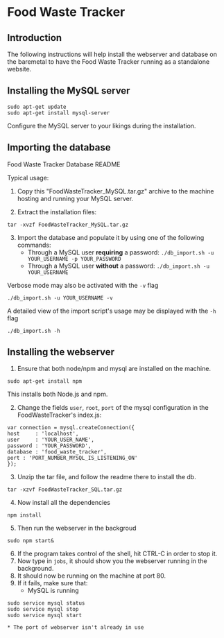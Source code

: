 # Food Waste Tracker

## Introduction
The following instructions will help install the webserver and database on the baremetal
to have the Food Waste Tracker running as a standalone website.

## Installing the MySQL server
```
sudo apt-get update
sudo apt-get install mysql-server
```
Configure the MySQL server to your likings during the installation.

## Importing the database
Food Waste Tracker Database README

Typical usage:

1.  Copy this "FoodWasteTracker_MySQL.tar.gz" archive to the machine
    hosting and running your MySQL server.

2.  Extract the installation files:
```
tar -xvzf FoodWasteTracker_MySQL.tar.gz
```

3.  Import the database and populate it by using one of the following commands:
	* Through a MySQL user **requiring** a password:
```./db_import.sh -u YOUR_USERNAME -p YOUR_PASSWORD ```
	* Through a MySQL user **without** a password:
```./db_import.sh -u YOUR_USERNAME```

Verbose mode may also be activated with the `-v` flag
```
./db_import.sh -u YOUR_USERNAME -v
```

A detailed view of the import script's usage may be displayed with the `-h` flag
```
./db_import.sh -h
```

## Installing the webserver
1. Ensure that both node/npm and mysql are installed on the machine.
```
sudo apt-get install npm
```
This installs both Node.js and npm.

2. Change the fields `user`, `root`, `port` of the mysql configuration in the FoodWasteTracker's index.js:
```
var connection = mysql.createConnection({
host     : 'localhost',
user     : 'YOUR_USER_NAME',
password : 'YOUR_PASSWORD',
database : 'food_waste_tracker',
port : 'PORT_NUMBER_MYSQL_IS_LISTENING_ON'
});
```

3. Unzip the tar file, and follow the readme there to install the db.
```
tar -xzvf FoodWasteTracker_SQL.tar.gz
```

4. Now install all the dependencies
```
npm install
```

5. Then run the webserver in the backgroud
```
sudo npm start&
```

6. If the program takes control of the shell, hit CTRL-C in order to stop it.
7. Now type in ```jobs```, it should show you the webserver running in the background. 
8. It should now be running on the machine at port 80. 
9. If it fails, make sure that:
	* MySQL is running
```
sudo service mysql status
sudo service mysql stop
sudo service mysql start
```
	* The port of webserver isn't already in use


